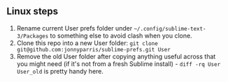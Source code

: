 ## Linux steps
1. Rename current User prefs folder under `~/.config/sublime-text-3/Packages` to something else to avoid clash when you clone.
2. Clone this repo into a new User folder: `git clone git@github.com:jonnyparris/sublime-prefs.git User`
3. Remove the old User folder after copying anything useful across that you might need (if it's not from a fresh Sublime install) - `diff -rq User User_old` is pretty handy here.
